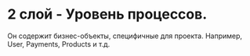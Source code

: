 # 2 слой - Уровень процессов. 

Он содержит бизнес-объекты, специфичные для проекта. Например, User, Payments, Products и т.д.